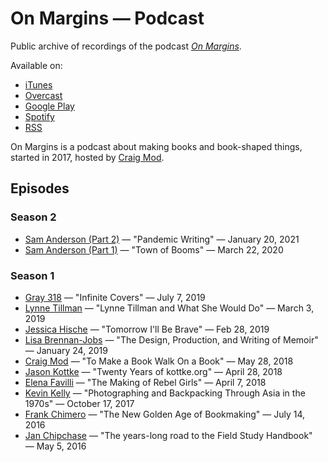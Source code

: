 # On Margins — Podcast

Public archive of recordings of the podcast [*On Margins*](https://craigmod.com/onmargins/). 

Available on: 
- [iTunes](https://itunes.apple.com/us/podcast/on-margins/id1236390557) 
- [Overcast](https://overcast.fm/itunes1236390557/on-margins)
- [Google Play](https://playmusic.app.goo.gl/?ibi=com.google.PlayMusic&isi=691797987&ius=googleplaymusic&link=https://play.google.com/music/m/Icqhaysjwiv2t3dyo4omhl4s7uy?t%3DOn_Margins%26pcampaignid%3DMKT-na-all-co-pr-mu-pod-16)
- [Spotify](https://open.spotify.com/show/6cgHNQmEYaJ5EeJusvgkcP)
- [RSS](http://onmargins.craigmod.com/rss)

On Margins is a podcast about making books and book-shaped things, started in 2017, hosted by [Craig Mod](https://craigmod.com/).


## Episodes

### Season 2
- [Sam Anderson (Part 2)](https://craigmod.com/onmargins/s02e02/) — "Pandemic Writing" — January 20, 2021
- [Sam Anderson (Part 1)](https://craigmod.com/onmargins/s02e01/) — "Town of Booms" — March 22, 2020

### Season 1
- [Gray 318](https://craigmod.com/onmargins/010/) — "Infinite Covers" — July 7, 2019
- [Lynne Tillman](https://craigmod.com/onmargins/009/) — "Lynne Tillman and What She Would Do" — March 3, 2019
- [Jessica Hische](https://craigmod.com/onmargins/008/) — "Tomorrow I'll Be Brave" — Feb 28, 2019
- [Lisa Brennan-Jobs](https://craigmod.com/onmargins/007/) — "The Design, Production, and Writing of Memoir" — January 24, 2019
- [Craig Mod](https://craigmod.com/onmargins/006/) — "To Make a Book Walk On a Book" — May 28, 2018
- [Jason Kottke](https://craigmod.com/onmargins/005/) — "Twenty Years of kottke.org" — April 28, 2018
- [Elena Favilli](https://craigmod.com/onmargins/004/) — "The Making of Rebel Girls" — April 7, 2018
- [Kevin Kelly](https://craigmod.com/onmargins/003/) — "Photographing and Backpacking Through Asia in the 1970s" — October 17, 2017
- [Frank Chimero](https://craigmod.com/onmargins/002/) — "The New Golden Age of Bookmaking" — July 14, 2016
- [Jan Chipchase](https://craigmod.com/onmargins/001/) — "The years-long road to the Field Study Handbook" — May 5, 2016